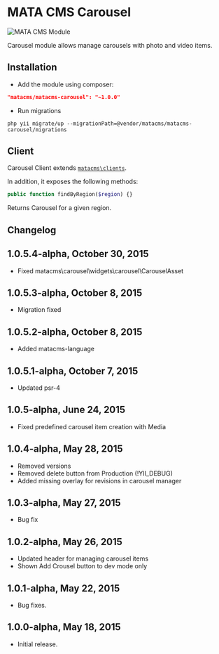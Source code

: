 MATA CMS Carousel
==========================================

![MATA CMS Module](https://s3-eu-west-1.amazonaws.com/qi-interactive/assets/mata-cms/gear-mata-logo%402x.png)


Carousel module allows manage carousels with photo and video items.


Installation
------------

- Add the module using composer:

```json
"matacms/matacms-carousel": "~1.0.0"
```

-  Run migrations
```
php yii migrate/up --migrationPath=@vendor/matacms/matacms-carousel/migrations
```


Client
------

Carousel Client extends [`matacms\clients`](https://github.com/qi-interactive/matacms-base/blob/master/clients/SimpleClient.php).

In addition, it exposes the following methods:

```php
public function findByRegion($region) {}
```
Returns Carousel for a given region.


Changelog
---------

## 1.0.5.4-alpha, October 30, 2015

- Fixed matacms\carousel\widgets\carousel\CarouselAsset

## 1.0.5.3-alpha, October 8, 2015

- Migration fixed

## 1.0.5.2-alpha, October 8, 2015

- Added matacms-language

## 1.0.5.1-alpha, October 7, 2015

- Updated psr-4

## 1.0.5-alpha, June 24, 2015

- Fixed predefined carousel item creation with Media

## 1.0.4-alpha, May 28, 2015

- Removed versions
- Removed delete button from Production (!YII_DEBUG)
- Added missing overlay for revisions in carousel manager

## 1.0.3-alpha, May 27, 2015

- Bug fix

## 1.0.2-alpha, May 26, 2015

- Updated header for managing carousel items
- Shown Add Crousel button to dev mode only

## 1.0.1-alpha, May 22, 2015

- Bug fixes.

## 1.0.0-alpha, May 18, 2015

- Initial release.
